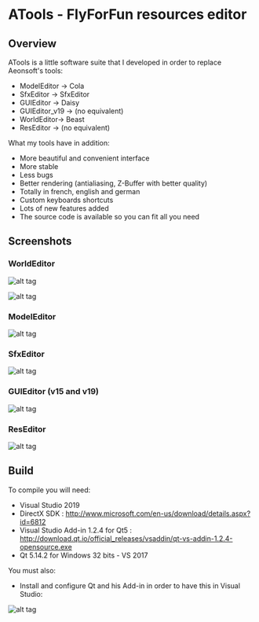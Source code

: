 # ATools - FlyForFun resources editor

## Overview

ATools is a little software suite that I developed in order to replace Aeonsoft's tools:
* ModelEditor -> Cola
* SfxEditor -> SfxEditor
* GUIEditor -> Daisy
* GUIEditor_v19 -> (no equivalent)
* WorldEditor-> Beast
* ResEditor -> (no equivalent) 

What my tools have in addition:
* More beautiful and convenient interface
* More stable
* Less bugs
* Better rendering (antialiasing, Z-Buffer with better quality)
* Totally in french, english and german
* Custom keyboards shortcuts
* Lots of new features added
* The source code is available so you can fit all you need

## Screenshots

### WorldEditor

![alt tag](http://i.imgur.com/KNX9gu1.png)

![alt tag](http://i.imgur.com/Qb6jrPN.png)

### ModelEditor

![alt tag](http://i.imgur.com/AOc5cSx.png)

### SfxEditor

![alt tag](http://i.imgur.com/VTfc9Ow.png)

### GUIEditor (v15 and v19)

![alt tag](http://i.imgur.com/HZ3ZuUt.png)

### ResEditor

![alt tag](http://i.imgur.com/uTa5UJw.png)

## Build
    
To compile you will need:
* Visual Studio 2019
* DirectX SDK : http://www.microsoft.com/en-us/download/details.aspx?id=6812
* Visual Studio Add-in 1.2.4 for Qt5 : http://download.qt.io/official_releases/vsaddin/qt-vs-addin-1.2.4-opensource.exe
* Qt 5.14.2 for Windows 32 bits - VS 2017

You must also:
* Install and configure Qt and his Add-in in order to have this in Visual Studio:

![alt tag](http://i.imgur.com/MAGPOjo.png)
